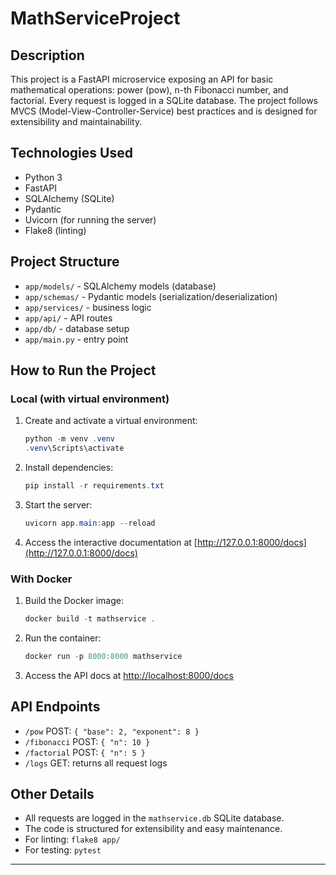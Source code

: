 # MathServiceProject

## Description

This project is a FastAPI microservice exposing an API for basic mathematical operations: power (pow), n-th Fibonacci number, and factorial. Every request is logged in a SQLite database. The project follows MVCS (Model-View-Controller-Service) best practices and is designed for extensibility and maintainability.

## Technologies Used

- Python 3
- FastAPI
- SQLAlchemy (SQLite)
- Pydantic
- Uvicorn (for running the server)
- Flake8 (linting)

## Project Structure

- `app/models/` - SQLAlchemy models (database)
- `app/schemas/` - Pydantic models (serialization/deserialization)
- `app/services/` - business logic
- `app/api/` - API routes
- `app/db/` - database setup
- `app/main.py` - entry point

## How to Run the Project

### Local (with virtual environment)

1. Create and activate a virtual environment:
   ```powershell
   python -m venv .venv
   .venv\Scripts\activate
   ```
2. Install dependencies:
   ```powershell
   pip install -r requirements.txt
   ```
3. Start the server:
   ```powershell
   uvicorn app.main:app --reload
   ```
4. Access the interactive documentation at [http://127.0.0.1:8000/docs](http://127.0.0.1:8000/docs)

### With Docker

1. Build the Docker image:
   ```powershell
   docker build -t mathservice .
   ```
2. Run the container:
   ```powershell
   docker run -p 8000:8000 mathservice
   ```
3. Access the API docs at [http://localhost:8000/docs](http://localhost:8000/docs)

## API Endpoints

- `/pow` POST: `{ "base": 2, "exponent": 8 }`
- `/fibonacci` POST: `{ "n": 10 }`
- `/factorial` POST: `{ "n": 5 }`
- `/logs` GET: returns all request logs

## Other Details

- All requests are logged in the `mathservice.db` SQLite database.
- The code is structured for extensibility and easy maintenance.
- For linting: `flake8 app/`
- For testing: `pytest`

---
